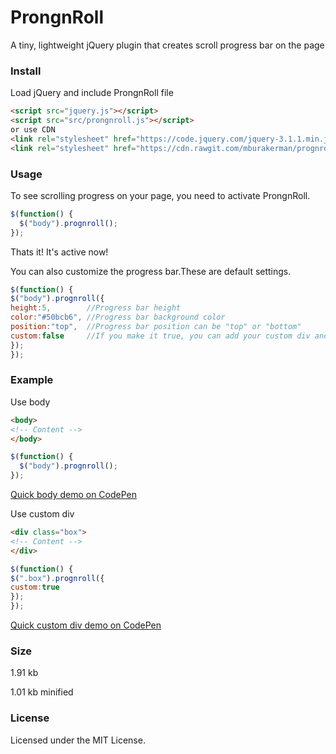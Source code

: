 # ProngnRoll

A tiny, lightweight jQuery plugin that creates scroll progress bar on the page

### Install

Load jQuery and include ProngnRoll file
```html
<script src="jquery.js"></script>
<script src="src/prongnroll.js"></script>
or use CDN
<link rel="stylesheet" href="https://code.jquery.com/jquery-3.1.1.min.js">
<link rel="stylesheet" href="https://cdn.rawgit.com/mburakerman/prognroll/master/src/prognroll.js">
```

### Usage

To see scrolling progress on your page, you need to activate ProngnRoll.

```js
$(function() {
  $("body").prognroll();
});
```
Thats it! It's active now!

You can also customize the progress bar.These are default settings.

```js
$(function() {
$("body").prognroll({
height:5,        //Progress bar height
color:"#50bcb6", //Progress bar background color
position:"top",  //Progress bar position can be "top" or "bottom"
custom:false     //If you make it true, you can add your custom div and see it's scroll progress on the page.	
});
});
```

### Example

Use body

```html
<body>
<!-- Content -->
</body>
```
```js
$(function() {
  $("body").prognroll();
});
```
[Quick body demo on CodePen](http://codepen.io/anon/pen/GjzArK)

Use custom div
```html
<div class="box">
<!-- Content -->
</div>
```

```js
$(function() {
$(".box").prognroll({
custom:true
});
});
```
[Quick custom div demo on CodePen](http://codepen.io/anon/pen/WGPoxm)

### Size

1.91 kb

1.01 kb minified

### License

Licensed under the MIT License.



